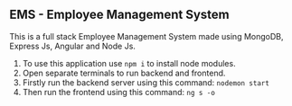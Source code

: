 ## EMS - Employee Management System

This is a full stack Employee Management System made using MongoDB, Express Js, Angular and Node Js. 
1. To use this application use `npm i` to install node modules.
2. Open separate terminals to run backend and frontend.
3. Firstly run the backend server using this command: 
`nodemon start`
4. Then run the frontend using this command:
`ng s -o`
